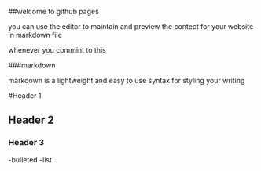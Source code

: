 ##welcome to github pages

you can use the editor to maintain and preview the contect for your website in markdown file

whenever you commint to this


###markdown

markdown is a lightweight and easy to use syntax for styling your writing

#Header 1
## Header 2
### Header 3

-bulleted
-list
